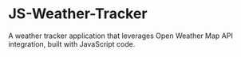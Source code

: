 # JS-Weather-Tracker
A weather tracker application that leverages Open Weather Map API integration, built with JavaScript code.
